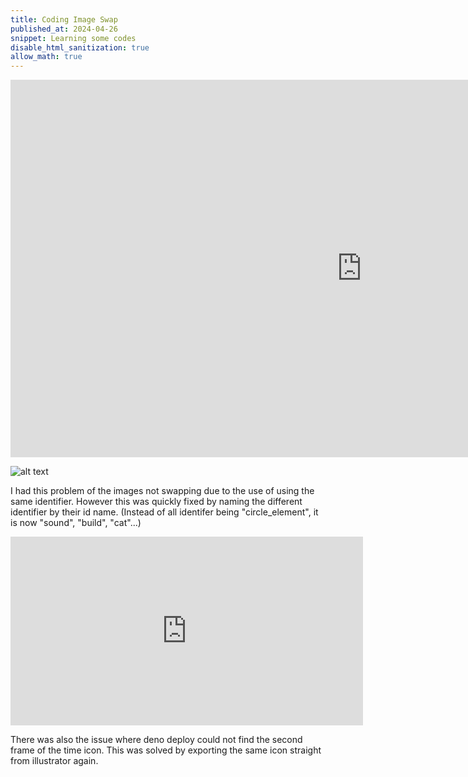 ```yaml
---
title: Coding Image Swap
published_at: 2024-04-26
snippet: Learning some codes 
disable_html_sanitization: true
allow_math: true
---
```


<iframe width="1124" height="604" src="https://www.youtube.com/embed/vbnz6HGQMS0" title="Swapping Icon" frameborder="0" allow="accelerometer; autoplay; clipboard-write; encrypted-media; gyroscope; picture-in-picture; web-share" referrerpolicy="strict-origin-when-cross-origin" allowfullscreen></iframe>

![alt text](Png4/ErrorIdentifier.png)
<p>I had this problem of the images not swapping due to the use of using the same identifier. However this was quickly fixed by naming the different identifier by their id name. (Instead of all identifer being "circle_element", it is now "sound", "build", "cat"...)</p>

<iframe width="564" height="302" src="https://www.youtube.com/embed/YIGCHZuV2U4" title="Png Error" frameborder="0" allow="accelerometer; autoplay; clipboard-write; encrypted-media; gyroscope; picture-in-picture; web-share" referrerpolicy="strict-origin-when-cross-origin" allowfullscreen></iframe>
<p> There was also the issue where deno deploy could not find the second frame of the time icon. This was solved by exporting the same icon straight from illustrator again. </p>
